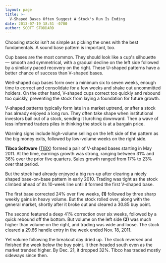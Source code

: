 ```yaml
---
layout: page
title: >-
  V-Shaped Bases Often Suggest A Stock's Run Is Ending
date: 2013-07-19 18:51 -0700
author: SCOTT STODDARD
---
```





Choosing stocks isn't as simple as picking the ones with the best fundamentals. A sound base pattern is important, too.


Cup bases are the most common. They should look like a cup's silhouette — smooth and symmetrical, with a gradual decline on the left side followed by a similarly paced recovery on the right. These U-shaped patterns have a better chance of success than V-shaped bases.


Well-shaped cup bases form over a minimum six to seven weeks, enough time to correct and consolidate for a few weeks and shake out uncommitted holders. On the other hand, V-shaped cups correct too quickly and rebound too quickly, preventing the stock from laying a foundation for future growth.


V-shaped patterns typically form late in a market uptrend, or after a stock has already enjoyed a long run. They often take shape when institutional investors bail out of a stock, sending it lurching downward. Then a wave of less informed traders piles in thinking the stock is at a bargain price.


Warning signs include high-volume selling on the left side of the pattern as the big money exits, followed by low-volume weeks on the right side.


**Tibco Software** ([TIBX](https://research.investors.com/quote.aspx?symbol=TIBX)) formed a pair of V-shaped bases starting in May 2011. At the time, earnings growth was strong, ranging between 31% and 36% over the prior five quarters. Sales growth ranged from 17% to 23% over that period.


But the stock had already enjoyed a big run-up after clearing a nicely shaped base-on-base pattern in early 2010. Trading was tight as the stock climbed ahead of its 10-week line until it formed the first V-shaped base.


The first base corrected 24% over five weeks, **(1)** followed by three sharp weekly gains in heavy volume. But the stock rolled over, along with the general market, shortly after it broke out and cleared a 30.85 buy point.


The second featured a deep 41% correction over six weeks, followed by a quick rebound off the bottom. But volume on the left side **(2)** was much higher than volume on the right, and trading was wide and loose. The stock cleared a 29.66 handle entry in the week ended Nov. 18, 2011.


Yet volume following the breakout day dried up. The stock reversed and finished the week below the buy point. It then headed south even as the market trended higher. By Dec. 21, it dropped 32%. Tibco has traded mostly sideways since then.





